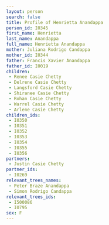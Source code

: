 ```yaml
---
layout: person
search: false
title: Profile of Henrietta Anandappa
person_id: I0345
first_name: Henrietta
last_name: Anandappa
full_name: Henrietta Anandappa
mother: Juliana Rodrigo Candappa
mother_id: I0344
father: Francis Xavier Anandappa
father_id: I0019
children:
 - Renee Casie Chetty
 - Delrene Casie Chetty
 - Langsford Casie Chetty
 - Shiranee Casie Chetty
 - Rohan Casie Chetty
 - Warrel Casie Chetty
 - Arlene Casie Chetty
children_ids:
 - I0350
 - I0351
 - I0352
 - I0353
 - I0354
 - I0355
 - I0356
partners:
 - Justin Casie Chetty
partner_ids:
 - I0269
relevant_trees_names:
 - Peter Braze Anandappa
 - Simon Rodrigo Candappa
relevant_trees_ids:
 - I500086
 - I0795
sex: F
---
```


